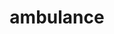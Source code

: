 ---
layout: travel&places
title: ambulance
emoji: ambulance
permalink: 🚑.html
image: assets/img/3moji/ambulance.png
---